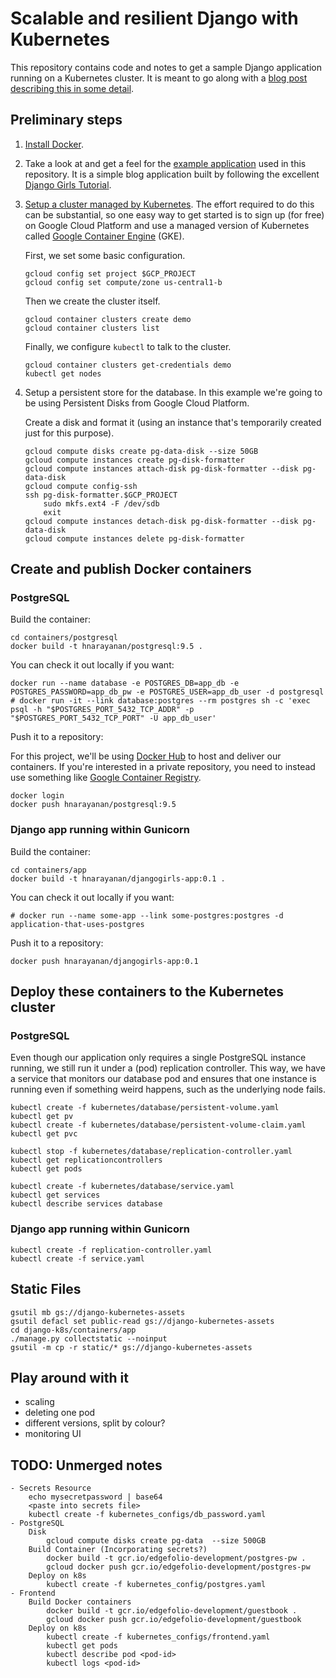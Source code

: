 # Scalable and resilient Django with Kubernetes

This repository contains code and notes to get a sample Django
application running on a Kubernetes cluster. It is meant to go along
with a [blog post describing this in some
detail](https://harishnarayanan.org/writing/kubernetes-django/).

## Preliminary steps

1. [Install Docker](https://docs.docker.com/engine/installation/).

2. Take a look at and get a feel for the [example
application](https://github.com/hnarayanan/kubernetes-django/tree/master/containers/app)
used in this repository. It is a simple blog application built by
following the excellent [Django Girls
Tutorial](http://tutorial.djangogirls.org).

3. [Setup a cluster managed by
Kubernetes](http://kubernetes.io/docs/getting-started-guides/). The
effort required to do this can be substantial, so one easy way to get
started is to sign up (for free) on Google Cloud Platform and use a
managed version of Kubernetes called [Google Container
Engine](https://cloud.google.com/container-engine/) (GKE).

   First, we set some basic configuration.

   ````
   gcloud config set project $GCP_PROJECT
   gcloud config set compute/zone us-central1-b
   ````

   Then we create the cluster itself.

   ````
   gcloud container clusters create demo
   gcloud container clusters list
   ````
   Finally, we configure `kubectl` to talk to the cluster.

   ````
   gcloud container clusters get-credentials demo
   kubectl get nodes
   ````

4. Setup a persistent store for the database. In this example we're
going to be using Persistent Disks from Google Cloud Platform.

   Create a disk and format it (using an instance that's temporarily
   created just for this purpose).

   ````
   gcloud compute disks create pg-data-disk --size 50GB
   gcloud compute instances create pg-disk-formatter
   gcloud compute instances attach-disk pg-disk-formatter --disk pg-data-disk
   gcloud compute config-ssh
   ssh pg-disk-formatter.$GCP_PROJECT
       sudo mkfs.ext4 -F /dev/sdb
       exit
   gcloud compute instances detach-disk pg-disk-formatter --disk pg-data-disk
   gcloud compute instances delete pg-disk-formatter
   ````

## Create and publish Docker containers

### PostgreSQL

Build the container:

````
cd containers/postgresql
docker build -t hnarayanan/postgresql:9.5 .
````

You can check it out locally if you want:

````
docker run --name database -e POSTGRES_DB=app_db -e POSTGRES_PASSWORD=app_db_pw -e POSTGRES_USER=app_db_user -d postgresql
# docker run -it --link database:postgres --rm postgres sh -c 'exec psql -h "$POSTGRES_PORT_5432_TCP_ADDR" -p "$POSTGRES_PORT_5432_TCP_PORT" -U app_db_user'

````

Push it to a repository:

For this project, we'll be using [Docker Hub](https://hub.docker.com/)
to host and deliver our containers. If you're interested in a private
repository, you need to instead use something like [Google Container
Registry](https://cloud.google.com/container-registry/).

````
docker login
docker push hnarayanan/postgresql:9.5
````

### Django app running within Gunicorn

Build the container:

````
cd containers/app
docker build -t hnarayanan/djangogirls-app:0.1 .
````

You can check it out locally if you want:

````
# docker run --name some-app --link some-postgres:postgres -d application-that-uses-postgres
````

Push it to a repository:

````
docker push hnarayanan/djangogirls-app:0.1
````

## Deploy these containers to the Kubernetes cluster

### PostgreSQL

Even though our application only requires a single PostgreSQL instance
running, we still run it under a (pod) replication controller. This
way, we have a service that monitors our database pod and ensures that
one instance is running even if something weird happens, such as the
underlying node fails.

````
kubectl create -f kubernetes/database/persistent-volume.yaml
kubectl get pv
kubectl create -f kubernetes/database/persistent-volume-claim.yaml
kubectl get pvc

kubectl stop -f kubernetes/database/replication-controller.yaml
kubectl get replicationcontrollers
kubectl get pods

kubectl create -f kubernetes/database/service.yaml
kubectl get services
kubectl describe services database
````

### Django app running within Gunicorn

````
kubectl create -f replication-controller.yaml
kubectl create -f service.yaml
````
## Static Files

````
gsutil mb gs://django-kubernetes-assets
gsutil defacl set public-read gs://django-kubernetes-assets
cd django-k8s/containers/app
./manage.py collectstatic --noinput
gsutil -m cp -r static/* gs://django-kubernetes-assets
````

## Play around with it
   - scaling
   - deleting one pod
   - different versions, split by colour?
   - monitoring UI


## TODO: Unmerged notes

	- Secrets Resource
		echo mysecretpassword | base64
		<paste into secrets file>
		kubectl create -f kubernetes_configs/db_password.yaml
	- PostgreSQL
		Disk
			gcloud compute disks create pg-data  --size 500GB
		Build Container (Incorporating secrets?)
			docker build -t gcr.io/edgefolio-development/postgres-pw .
			gcloud docker push gcr.io/edgefolio-development/postgres-pw
		Deploy on k8s
			kubectl create -f kubernetes_config/postgres.yaml
	- Frontend
		Build Docker containers
			docker build -t gcr.io/edgefolio-development/guestbook .
			gcloud docker push gcr.io/edgefolio-development/guestbook
		Deploy on k8s
			kubectl create -f kubernetes_configs/frontend.yaml
			kubectl get pods
			kubectl describe pod <pod-id>
			kubectl logs <pod-id>
